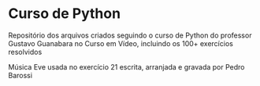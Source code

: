 # Curso de Python
Repositório dos arquivos criados seguindo o curso de Python do
 professor Gustavo Guanabara no Curso em Vídeo, incluindo
  os 100+ exercícios resolvidos

Música Eve usada no exercício 21 escrita, arranjada e gravada por Pedro Barossi